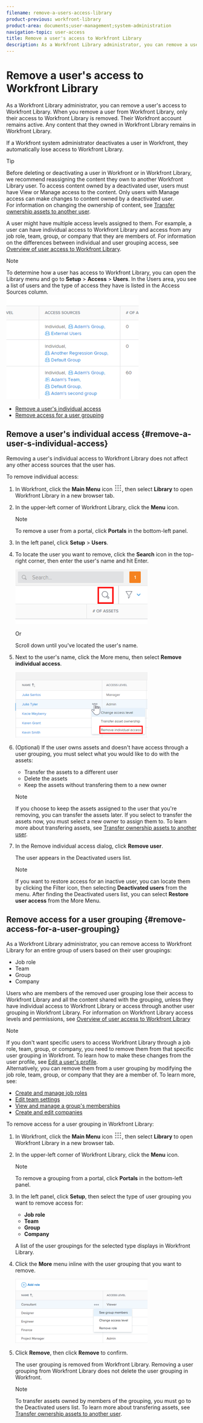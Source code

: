 ```yaml
---
filename: remove-a-users-access-library
product-previous: workfront-library
product-area: documents;user-management;system-administration
navigation-topic: user-access
title: Remove a user's access to Workfront Library
description: As a Workfront Library administrator, you can remove a user's access to Workfront Library. When you remove a user from Workfront Library, only their access to Workfront Library is removed. Their Workfront account remains active. Any content that they owned in Workfront Library remains in Workfront Library.
---
```


# Remove a user's access to Workfront Library

As a Workfront Library administrator, you can remove a user's access to Workfront Library. When you remove a user from Workfront Library, only their access to Workfront Library is removed. Their Workfront account remains active. Any content that they owned in Workfront Library remains in Workfront Library.

If a Workfront system administrator deactivates a user in Workfront, they automatically lose access to Workfront Library.

>[!TIP]
>
>Before deleting or deactivating a user in Workfront or in Workfront Library, we recommend reassigning the content they own to another Workfront Library user. To access content owned by a deactivated user, users must have View or Manage access to the content. Only users with Manage access can make changes to content owned by a deactivated user.  
>For information on changing the ownership of content, see [Transfer ownership assets to another user](../../../workfront-library/administration-and-setup/manage-assets/transfer-ownership-to-others.md).

A user might have multiple access levels assigned to them. For example, a user can have individual access to Workfront Library and access from any job role, team, group, or company that they are members of. For information on the differences between individual and user grouping access, see [Overview of user access to Workfront Library](../../../workfront-library/administration-and-setup/user-access/user-access-overview.md).

>[!NOTE]
>
>To determine how a user has access to Workfront Library, you can open the Library menu and go to **Setup** > **Access** > **Users**. In the Users area, you see a list of users and the type of access they have is listed in the Access Sources column.  
>![](assets/access-sources-column-350x274.png)

* [Remove a user's individual access](#remove-a-user-s-individual-access) 
* [Remove access for a user grouping](#remove-access-for-a-user-grouping)

## Remove a user's individual access {#remove-a-user-s-individual-access}

Removing a user's individual access to Workfront Library does not affect any other access sources that the user has.

To remove individual access:

1. In Workfront, click the **Main Menu** icon ![](assets/main-menu-icon.png), then select **Library** to open Workfront Library in a new browser tab.
1. In the upper-left corner of Workfront Library, click the **Menu** icon.

   >[!NOTE]
   >
   >To remove a user from a portal, click **Portals** in the bottom-left panel.

1. In the left panel, click **Setup** > **Users**.
1. To locate the user you want to remove, click the **Search** icon in the top-right corner, then enter the user's name and hit Enter.

   ![](assets/search-icon-for-users-350x144.png)

   Or

   Scroll down until you've located the user's name.

1. Next to the user's name, click the More menu, then select **Remove individual access**.

   ![](assets/remove-individual-access-selection-350x173.png)

1. (Optional) If the user owns assets and doesn't have access through a user grouping, you must select what you would like to do with the assets:

   * Transfer the assets to a different user
   * Delete the assets
   * Keep the assets without transfering them to a new owner

   >[!NOTE]
   >
   >If you choose to keep the assets assigned to the user that you're removing, you can transfer the assets later. If you select to transfer the assets now, you must select a new owner to assign them to. To learn more about transfering assets, see [Transfer ownership assets to another user](../../../workfront-library/administration-and-setup/manage-assets/transfer-ownership-to-others.md).

1. In the Remove individual access dialog, click **Remove user**.

   The user appears in the Deactivated users list.

   >[!NOTE]
   >
   >If you want to restore access for an inactive user, you can locate them by clicking the Filter icon, then selecting **Deactivated users** from the menu. After finding the Deactivated users list, you can select **Restore user access** from the More Menu.

## Remove access for a user grouping {#remove-access-for-a-user-grouping}

As a Workfront Library administrator, you can remove access to Workfront Library for an entire group of users based on their user groupings:

* Job role
* Team
* Group
* Company

Users who are members of the removed user grouping lose their access to Workfront Library and all the content shared with the grouping, unless they have individual access to Workfront Library or access through another user grouping in Workfront Library. For information on Workfront Library access levels and permissions, see [Overview of user access to Workfront Library](../../../workfront-library/administration-and-setup/user-access/user-access-overview.md)

>[!NOTE]
>
>If you don't want specific users to access Workfront Library through a job role, team, group, or company, you need to remove them from that specific user grouping in Workfront. To learn how to make these changes from the user profile, see [Edit a user's profile](../../../administration-and-setup/add-users/create-and-manage-users/edit-a-users-profile.md).  
>Alternatively, you can remove them from a user grouping by modifying the job role, team, group, or company that they are a member of. To learn more, see:  
>
>* [Create and manage job roles](../../../administration-and-setup/set-up-workfront/organizational-setup/create-manage-job-roles.md)
>* [Edit team settings](../../../people-teams-and-groups/create-and-manage-teams/edit-team-settings.md)
>* [View and manage a group's memberships](../../../administration-and-setup/manage-groups/create-and-manage-groups/view-and-manage-a-groups-memberships.md)
>* [Create and edit companies](../../../administration-and-setup/set-up-workfront/organizational-setup/create-and-edit-companies.md)
>

To remove access for a user grouping in Workfront Library:

1. In Workfront, click the **Main Menu** icon ![](assets/main-menu-icon.png), then select **Library** to open Workfront Library in a new browser tab.
1. In the upper-left corner of Workfront Library, click the **Menu** icon.

   >[!NOTE]
   >
   >To remove a grouping from a portal, click **Portals** in the bottom-left panel.

1. In the left panel, click **Setup**, then select the type of user grouping you want to remove access for:

   * **Job role** 
   * **Team** 
   * **Group** 
   * **Company**

   A list of the user groupings for the selected type displays in Workfront Library.

1. Click the **More** menu inline with the user grouping that you want to remove.

   ![](assets/remove-grouping-library-350x169.png)

1. Click **Remove**, then click **Remove** to confirm.

   The user grouping is removed from Workfront Library. Removing a user grouping from Workfront Library does not delete the user grouping in Workfront.

   >[!NOTE]
   >
   >To transfer assets owned by members of the grouping, you must go to the Deactivated users list. To learn more about transfering assets, see [Transfer ownership assets to another user](../../../workfront-library/administration-and-setup/manage-assets/transfer-ownership-to-others.md).

